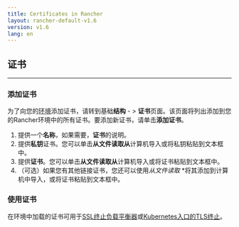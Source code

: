 ```yaml
---
title: Certificates in Rancher
layout: rancher-default-v1.6
version: v1.6
lang: en
---
```


## 证书

------

### 添加证书

为了向您的[环境](https://github.com/rancher/rancher.github.io/blob/master/rancher/v1.6/en/environments/certificates/%7B%7Bsite.baseurl%7D%7D/rancher/%7B%7Bpage.version%7D%7D/%7B%7Bpage.lang%7D%7D/environments)添加证书，请转到基础**结构** - > **证书**页面。该页面将列出添加到您的Rancher环境中的所有证书。要添加新证书，请单击**添加证书**。

1. 提供一个**名称**，如果需要，**证书**的说明。
2. 提供**私钥**证书。您可以单击**从文件读取从**计算机导入或将私钥粘贴到文本框中。
3. 提供**证书**。您可以单击**从文件读取从**计算机导入或将证书粘贴到文本框中。
4. （可选）如果您有其他链接证书，您还可以使用*从文件读取* *将其添加到计算机中导入，或将证书粘贴到文本框中。

### 使用证书

在环境中加载的证书可用于[SSL终止负载平衡器](https://github.com/rancher/rancher.github.io/blob/master/rancher/v1.6/en/environments/certificates/%7B%7Bsite.baseurl%7D%7D/rancher/%7B%7Bpage.version%7D%7D/%7B%7Bpage.lang%7D%7D/cattle/adding-load-balancers/#ssl-termination)或[Kubernetes入口的TLS终止](https://github.com/rancher/rancher.github.io/blob/master/rancher/v1.6/en/environments/certificates/%7B%7Bsite.baseurl%7D%7D/rancher/%7B%7Bpage.version%7D%7D/%7B%7Bpage.lang%7D%7D/kubernetes/ingress/#example-using-tls)。